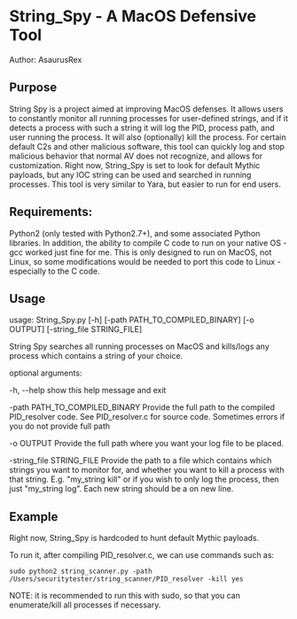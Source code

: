 # String_Spy - A MacOS Defensive Tool 
Author: AsaurusRex

## Purpose
String Spy is a project aimed at improving MacOS defenses.  It allows users to constantly monitor all running processes for user-defined strings, and if it detects a process with such a string it will log the PID, process path, and user running the process.  It will also (optionally) kill the process.  For certain default C2s and other malicious software, this tool can quickly log and stop malicious behavior that normal AV does not recognize, and allows for customization.  Right now, String_Spy is set to look for default Mythic payloads, but any IOC string can be used and searched in running processes.  This tool is very similar to Yara, but easier to run for end users.

## Requirements:
Python2 (only tested with Python2.7+), and some associated Python libraries.  In addition, the ability to compile C code to run on your native OS - gcc worked just fine for me.
This is only designed to run on MacOS, not Linux, so some modifications would be needed to port this code to Linux - especially to the C code.

## Usage

usage: String_Spy.py [-h] [-path PATH_TO_COMPILED_BINARY] [-o OUTPUT]
                     [-string_file STRING_FILE]

String Spy searches all running processes on MacOS and kills/logs any process
which contains a string of your choice.

optional arguments:

  -h, --help            show this help message and exit

  -path PATH_TO_COMPILED_BINARY
                        Provide the full path to the compiled PID_resolver
                        code. See PID_resolver.c for source code. Sometimes
                        errors if you do not provide full path


  -o OUTPUT             Provide the full path where you want your log file to
                        be placed.


  -string_file STRING_FILE
                        Provide the path to a file which contains which
                        strings you want to monitor for, and whether you want
                        to kill a process with that string. E.g. "my_string
                        kill" or if you wish to only log the process, then
                        just "my_string log". Each new string should be a on
                        new line.


## Example
Right now, String_Spy is hardcoded to hunt default Mythic payloads.

To run it, after compiling PID_resolver.c, we can use commands such as: 

```
sudo python2 string_scanner.py -path /Users/securitytester/string_scanner/PID_resolver -kill yes
```

NOTE: it is recommended to run this with sudo, so that you can enumerate/kill all processes if necessary.
